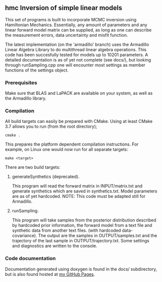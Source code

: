 
## hmc Inversion of simple linear models

This set of programs is built to incorporate MCMC inversion using Hamiltonian Mechanics. Essentially, any amount of
parameters and any linear forward model matrix can be supplied, as long as one can describe the measurement errors, data
uncertainty and misfit function.

The latest implementation (on the 'armadillo' branch) uses the Armadillo Linear Algebra Library 
to do multithread linear algebra operations. This code has been succesfully tested for models
up to 10201 parameters. A detailed documentation is as of yet not complete (see docs/), but looking 
through runSampling.cpp one will encounter most settings as member functions of the settings object.

### Prerequisites

Make sure that BLAS and LaPACK are available on your system, as well as the Armadillo library. 

### Compilation

All build targets can easily be prepared with CMake. Using at least CMake 3.7 allows you to run (from the
root directory);

```{r, engine='bash', Running CMake}
cmake .
```
This prepares the platform dependent compilation instructions. For example, on Linux one would now run for
 all separate targets:

 ```{r, engine='bash', Building targets}
 make <target>
 ```

There are two build targets:
1. generateSynthetics (deprecated).

   This program will read the forward matrix in INPUT/matrix.txt and generate synthetics which are saved in 
   synthetics.txt. Model parameters are as of yet hardcoded. NOTE: This code must be adapted still for Armadillo.

2. runSampling.

   This program will take samples from the posterior distribution described by hardcoded 
   prior information, the forward model from a text file and synthetic data 
   from another text files. (with hardcoded data-covariance). The output are the samples in 
   OUTPUT/samples.txt and the trajectory of the last sample in OUTPUT/trajectory.txt. 
   Some settings and diagnostics are written to the console.

### Code documentation

Documentation generated using doxygen is found in the docs/ subdirectory, but is also found hosted at [my GitHub 
Pages](www.larsgeb.github.io).
